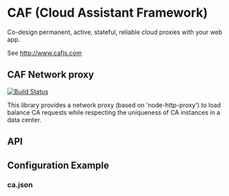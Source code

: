 # CAF (Cloud Assistant Framework)

Co-design permanent, active, stateful, reliable cloud proxies with your web app.

See http://www.cafjs.com 

## CAF Network proxy

[![Build Status](http://ci.cafjs.com/github.com/cafjs/caf_netproxy/status.svg?branch=master)](http://ci.cafjs.com/github.com/cafjs/caf_netproxy)


This library provides a network proxy (based on 'node-http-proxy') to load balance CA requests while respecting the uniqueness of CA instances in a data center.


## API


    
 
## Configuration Example

### ca.json


